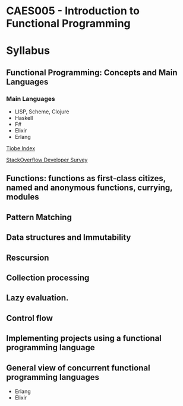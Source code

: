# CAES005 - Introduction to Functional Programming

# Syllabus

## Functional Programming: Concepts and Main Languages

### Main Languages

- LISP, Scheme, Clojure
- Haskell
- F# 
- Elixir 
- Erlang

[Tiobe Index](https://www.tiobe.com/tiobe-index/)

[StackOverflow Developer Survey](https://insights.stackoverflow.com/survey/2020)


## Functions: functions as first-class citizes, named and anonymous functions, currying, modules

## Pattern Matching 

## Data structures and Immutability

## Rescursion

## Collection processing 

## Lazy evaluation. 

## Control flow 

## Implementing projects using a functional programming language  

## General view of concurrent functional programming languages  

- Erlang
- Elixir

